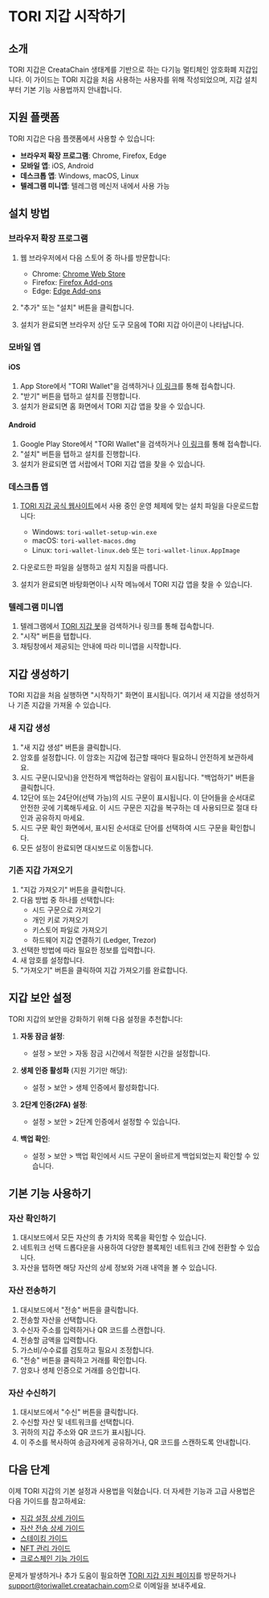 # TORI 지갑 시작하기

## 소개

TORI 지갑은 CreataChain 생태계를 기반으로 하는 다기능 멀티체인 암호화폐 지갑입니다. 이 가이드는 TORI 지갑을 처음 사용하는 사용자를 위해 작성되었으며, 지갑 설치부터 기본 기능 사용법까지 안내합니다.

## 지원 플랫폼

TORI 지갑은 다음 플랫폼에서 사용할 수 있습니다:

- **브라우저 확장 프로그램**: Chrome, Firefox, Edge
- **모바일 앱**: iOS, Android
- **데스크톱 앱**: Windows, macOS, Linux
- **텔레그램 미니앱**: 텔레그램 메신저 내에서 사용 가능

## 설치 방법

### 브라우저 확장 프로그램

1. 웹 브라우저에서 다음 스토어 중 하나를 방문합니다:
   - Chrome: [Chrome Web Store](https://chrome.google.com/webstore/detail/tori-wallet/xxxxxxxxxxxx)
   - Firefox: [Firefox Add-ons](https://addons.mozilla.org/en-US/firefox/addon/tori-wallet/)
   - Edge: [Edge Add-ons](https://microsoftedge.microsoft.com/addons/detail/tori-wallet/xxxxxxxxxxxx)

2. "추가" 또는 "설치" 버튼을 클릭합니다.

3. 설치가 완료되면 브라우저 상단 도구 모음에 TORI 지갑 아이콘이 나타납니다.

### 모바일 앱

#### iOS
1. App Store에서 "TORI Wallet"을 검색하거나 [이 링크](https://apps.apple.com/app/tori-wallet/idXXXXXXXXXX)를 통해 접속합니다.
2. "받기" 버튼을 탭하고 설치를 진행합니다.
3. 설치가 완료되면 홈 화면에서 TORI 지갑 앱을 찾을 수 있습니다.

#### Android
1. Google Play Store에서 "TORI Wallet"을 검색하거나 [이 링크](https://play.google.com/store/apps/details?id=com.creatachain.toriwallet)를 통해 접속합니다.
2. "설치" 버튼을 탭하고 설치를 진행합니다.
3. 설치가 완료되면 앱 서랍에서 TORI 지갑 앱을 찾을 수 있습니다.

### 데스크톱 앱

1. [TORI 지갑 공식 웹사이트](https://tori-wallet.creatachain.com/downloads)에서 사용 중인 운영 체제에 맞는 설치 파일을 다운로드합니다:
   - Windows: `tori-wallet-setup-win.exe`
   - macOS: `tori-wallet-macos.dmg`
   - Linux: `tori-wallet-linux.deb` 또는 `tori-wallet-linux.AppImage`

2. 다운로드한 파일을 실행하고 설치 지침을 따릅니다.

3. 설치가 완료되면 바탕화면이나 시작 메뉴에서 TORI 지갑 앱을 찾을 수 있습니다.

### 텔레그램 미니앱

1. 텔레그램에서 [TORI 지갑 봇](https://t.me/ToriWalletBot)을 검색하거나 링크를 통해 접속합니다.
2. "시작" 버튼을 탭합니다.
3. 채팅창에서 제공되는 안내에 따라 미니앱을 시작합니다.

## 지갑 생성하기

TORI 지갑을 처음 실행하면 "시작하기" 화면이 표시됩니다. 여기서 새 지갑을 생성하거나 기존 지갑을 가져올 수 있습니다.

### 새 지갑 생성

1. "새 지갑 생성" 버튼을 클릭합니다.
2. 암호를 설정합니다. 이 암호는 지갑에 접근할 때마다 필요하니 안전하게 보관하세요.
3. 시드 구문(니모닉)을 안전하게 백업하라는 알림이 표시됩니다. "백업하기" 버튼을 클릭합니다.
4. 12단어 또는 24단어(선택 가능)의 시드 구문이 표시됩니다. 이 단어들을 순서대로 안전한 곳에 기록해두세요. 이 시드 구문은 지갑을 복구하는 데 사용되므로 절대 타인과 공유하지 마세요.
5. 시드 구문 확인 화면에서, 표시된 순서대로 단어를 선택하여 시드 구문을 확인합니다.
6. 모든 설정이 완료되면 대시보드로 이동합니다.

### 기존 지갑 가져오기

1. "지갑 가져오기" 버튼을 클릭합니다.
2. 다음 방법 중 하나를 선택합니다:
   - 시드 구문으로 가져오기
   - 개인 키로 가져오기
   - 키스토어 파일로 가져오기
   - 하드웨어 지갑 연결하기 (Ledger, Trezor)
3. 선택한 방법에 따라 필요한 정보를 입력합니다.
4. 새 암호를 설정합니다.
5. "가져오기" 버튼을 클릭하여 지갑 가져오기를 완료합니다.

## 지갑 보안 설정

TORI 지갑의 보안을 강화하기 위해 다음 설정을 추천합니다:

1. **자동 잠금 설정**:
   - 설정 > 보안 > 자동 잠금 시간에서 적절한 시간을 설정합니다.

2. **생체 인증 활성화** (지원 기기만 해당):
   - 설정 > 보안 > 생체 인증에서 활성화합니다.

3. **2단계 인증(2FA) 설정**:
   - 설정 > 보안 > 2단계 인증에서 설정할 수 있습니다.

4. **백업 확인**:
   - 설정 > 보안 > 백업 확인에서 시드 구문이 올바르게 백업되었는지 확인할 수 있습니다.

## 기본 기능 사용하기

### 자산 확인하기

1. 대시보드에서 모든 자산의 총 가치와 목록을 확인할 수 있습니다.
2. 네트워크 선택 드롭다운을 사용하여 다양한 블록체인 네트워크 간에 전환할 수 있습니다.
3. 자산을 탭하면 해당 자산의 상세 정보와 거래 내역을 볼 수 있습니다.

### 자산 전송하기

1. 대시보드에서 "전송" 버튼을 클릭합니다.
2. 전송할 자산을 선택합니다.
3. 수신자 주소를 입력하거나 QR 코드를 스캔합니다.
4. 전송할 금액을 입력합니다.
5. 가스비/수수료를 검토하고 필요시 조정합니다.
6. "전송" 버튼을 클릭하고 거래를 확인합니다.
7. 암호나 생체 인증으로 거래를 승인합니다.

### 자산 수신하기

1. 대시보드에서 "수신" 버튼을 클릭합니다.
2. 수신할 자산 및 네트워크를 선택합니다.
3. 귀하의 지갑 주소와 QR 코드가 표시됩니다.
4. 이 주소를 복사하여 송금자에게 공유하거나, QR 코드를 스캔하도록 안내합니다.

## 다음 단계

이제 TORI 지갑의 기본 설정과 사용법을 익혔습니다. 더 자세한 기능과 고급 사용법은 다음 가이드를 참고하세요:

- [지갑 설정 상세 가이드](wallet-setup.md)
- [자산 전송 상세 가이드](sending-assets.md)
- [스테이킹 가이드](staking-guide.md)
- [NFT 관리 가이드](nft-guide.md)
- [크로스체인 기능 가이드](crosschain-guide.md)

문제가 발생하거나 추가 도움이 필요하면 [TORI 지갑 지원 페이지](https://tori-wallet.creatachain.com/support)를 방문하거나 [support@toriwallet.creatachain.com](mailto:support@toriwallet.creatachain.com)으로 이메일을 보내주세요.
